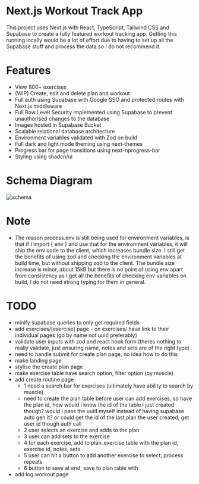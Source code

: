 # Next.js Workout Track App

This project uses Next.js with React, TypeScript, Tailwind CSS and Supabase to create a fully featured workout tracking app. Getting this running locally would be a lot of effort due to having to set up all the Supabase stuff and process the data so I do not recommend it.

# Features

- View 800+ exercises
- (WIP) Create, edit and delete plan and workout
- Full auth using Supabase with Google SSO and protected routes with Next.js middleware
- Full Row Level Security implemented using Supabase to prevent unauthorised changes to the database
- Images hosted in Supabase Bucket
- Scalable relational database architecture
- Environment variables validated with Zod on build
- Full dark and light mode theming using next-themes
- Progress bar for page transitions using next-nprogress-bar
- Styling using shadcn/ui

# Schema Diagram

![schema](https://github.com/user-attachments/assets/32ffc229-7a2e-4e29-9b97-43c70ef59587)

# Note

- The reason process.env is still being used for environment variables, is that if I import { env } and use that for the environment variables, it will ship the env code to the client, which increases bundle size. I still get the benefits of using zod and checking the environment variables at build time, but without shipping zod to the client. The bundle size increase is minor, about 15kB but there is no point of using env apart from consistency as I get all the benefits of checking env variables on build, I do not need strong typing for them in general.

# TODO

- minify supabase queries to only get required fields
- add exercises/[exercise] page - on exercises/ have link to their individual pages (go by name not uuid preferably)
- validate user inputs with zod and react hook form (theres nothing to really validate, just ensuring name, notes and sets are of the right type)
- need to handle submit for create plan page, no idea how to do this
- make landing page
- stylise the create plan page
- make exercise table have search option, filter option (by muscle)
- add create routine page
  - 1 need a search bar for exercises (ultimately have ability to search by muscle)
  - need to create the plan table before user can add exercises, so have the plan id, how would i know the id of the table i just created though? would i pass the uuid myself instead of having supabase auto gen it? or could get the id of the last plan the user created, get user id though auth call
  - 2 user selects an exercise and adds to the plan
  - 3 user can add sets to the exercise
  - 4 for each exercise, add to plan_exercise table with the plan id, exercise id, notes, sets
  - 5 user can hit a button to add another exercise to select, process repeats
  - 6 button to save at end, save to plan table with
- add log workout page
